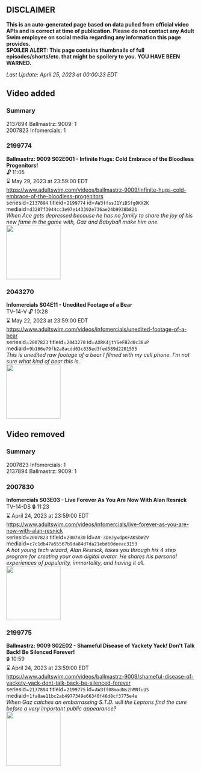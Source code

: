 ## DISCLAIMER
**This is an auto-generated page based on data pulled from official video APIs and is correct at time of publication. Please do not contact any Adult Swim employee on social media regarding any information this page provides.**  
**SPOILER ALERT: This page contains thumbnails of full episodes/shorts/etc. that might be spoilery to you. YOU HAVE BEEN WARNED.**  

_Last Update: April 25, 2023 at 00:00:23 EDT_
## Video added
### Summary
2137894 Ballmastrz: 9009: 1  
2007823 Infomercials: 1  
### 2199774
**Ballmastrz: 9009 S02E001 - Infinite Hugs: Cold Embrace of the Bloodless Progenitors!**  
 🔓 11:05  
⌛ May 29, 2023 at 23:59:00 EDT  
https://www.adultswim.com/videos/ballmastrz-9009/infinite-hugs-cold-embrace-of-the-bloodless-progenitors  
seriesid=`2137894` titleid=`2199774` id=`AW3ffssJ1YiBSfg0KX2K` mediaid=`d3207f3044cc3e97e143392e736ae24b9938b821`  
_When Ace gets depressed because he has no family to share the joy of his new fame in the game with, Gaz and Babyball make him one._  
<a href="https://media.cdn.adultswim.com/uploads/20191018/thumbnails/2_1910181131270-ballmastrz9009_201_dup-20190731.jpg"><img src="https://media.cdn.adultswim.com/uploads/20191018/thumbnails/2_1910181131270-ballmastrz9009_201_dup-20190731.jpg" height="144px" /></a>
### 2043270
**Infomercials S04E11 - Unedited Footage of a Bear**  
TV-14-V 🔓 10:28  
⌛ May 22, 2023 at 23:59:00 EDT  
https://www.adultswim.com/videos/infomercials/unedited-footage-of-a-bear  
seriesid=`2007823` titleid=`2043270` id=`AXRK4jtYSeFB2d0c38uP` mediaid=`9b166e79fb2a8acdd63c835ed3fed589d2201555`  
_This is unedited raw footage of a bear I filmed with my cell phone.  I'm not sure what kind of bear this is._  
<a href="https://media.cdn.adultswim.com/uploads/20200902/thumbnails/2_2092150501-infomercials_cc_UneditedFootageOfABear_pt1_1.jpg"><img src="https://media.cdn.adultswim.com/uploads/20200902/thumbnails/2_2092150501-infomercials_cc_UneditedFootageOfABear_pt1_1.jpg" height="144px" /></a>
## Video removed
### Summary
2007823 Infomercials: 1  
2137894 Ballmastrz: 9009: 1  
### 2007830
**Infomercials S03E03 - Live Forever As You Are Now With Alan Resnick**  
TV-14-DS 🔒 11:23  
⌛ April 24, 2023 at 23:59:00 EDT  
https://www.adultswim.com/videos/infomercials/live-forever-as-you-are-now-with-alan-resnick  
seriesid=`2007823` titleid=`2007830` id=`AV-3DeJywdpKFAKSbWZV` mediaid=`c7c1db47a55567b9da84d7da21ebd60deeac3153`  
_A hot young tech wizard, Alan Resnick, takes you through his 4 step program for creating your own digital avatar. He shares his personal experiences of popularity, immortality, and having it all._  
<a href="https://i.cdn.turner.com/adultswim/big/image-upload/thumbnails/thumb-2_image-151509854039616.jpg"><img src="https://i.cdn.turner.com/adultswim/big/image-upload/thumbnails/thumb-2_image-151509854039616.jpg" height="144px" /></a>
### 2199775
**Ballmastrz: 9009 S02E02 - Shameful Disease of Yackety Yack! Don't Talk Back! Be Silenced Forever!**  
 🔒 10:59  
⌛ April 24, 2023 at 23:59:00 EDT  
https://www.adultswim.com/videos/ballmastrz-9009/shameful-disease-of-yackety-yack-dont-talk-back-be-silenced-forever  
seriesid=`2137894` titleid=`2199775` id=`AW3ff08madNs2hMNfuUS` mediaid=`1fa8ae11bc2ab4977349e66340f46d8cf3775e4e`  
_When Gaz catches an embarrassing S.T.D. will the Leptons find the cure before a very important public appearance?_  
<a href="https://media.cdn.adultswim.com/uploads/20191018/thumbnails/2_191018113207-ballmastrz9009_202_dup-20190520.jpg"><img src="https://media.cdn.adultswim.com/uploads/20191018/thumbnails/2_191018113207-ballmastrz9009_202_dup-20190520.jpg" height="144px" /></a>
